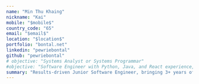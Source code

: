 ```yaml
---
name: "Min Thu Khaing"
nickname: "Kai"
mobile: "$mobile$"
country_code: "65"
email: "$email$"
location: "$location$"
portfolio: "bontal.net"
linkedin: "pewriebontal"
github: "pewriebontal"
# objective: "Systems Analyst or Systems Programmar"
#objective: "Software Engineer with Python, Java, and React experience, seeking a position to apply programming skills in practical solutions."
summary: "Results-driven Junior Software Engineer, bringing 3+ years of project-based experience, specializing in full-stack development (Go, Python, JS/TS), systems programming (C/C++), and AI applications (RAG, LLMs). Proven in designing, building, and optimizing complex, scalable, production-grade software—including real-time systems and robust backends—through these projects. Eager to apply technical expertise and meticulous problem-solving to innovative, cloud-focused engineering teams."
---
```

